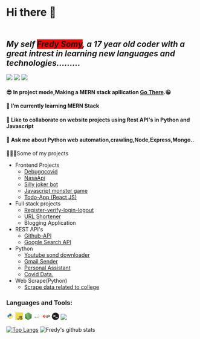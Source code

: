 # Hi there 👋
## _<br>My self <span style="background-color:red;">Fredy Somy</span>, a 17 year old coder with a great intrest in learning new languages and technologies.........</br>_
![](https://komarev.com/ghpvc/?username=fredysomy&color=010040&style=flat-square)
 [![](https://img.shields.io/badge/.-LinkedIn-Blue?style=for-the-badge&logo=linkedin)](https://www.linkedin.com/in/fredysomy/)
 [![](https://img.shields.io/badge/.-Gmail-Red?style=for-the-badge&logo=gmail)](mailto:fredysomy@gmail.com)
 #### 😎 In project mode,Making a MERN stack apllication <a href="https://github.com/fredysomy/MEN-stack-login-register"> Go There</a>.😀<br>
 #### 🌱 I’m currently learning MERN Stack<br>
 #### 👬 Like to collaborate on website projects using Rest API's in Python and Javascript<br>
 #### 💬 Ask me about Python web automation,crawling,Node,Express,Mongo..
👨🏻‍💻Some of my projects <br>
  * Frontend Projects
    * <a href="https://github.com/fredysomy/DebuggCovid">Debuggcovid</a> 
    * <a href="https://github.com/fredysomy/NasaAPI">NasaApi</a>
    * <a href="https://github.com/fredysomy/Chatbot">Silly joker bot</a>
    * <a href="https://github.com/fredysomy/Javascript_monster_game">Javascript monster game</a>
    * <a href="https://github.com/fredysomy/Todo-App">Todo-App (React JS)</a>
  * Full stack projects
    * <a href="https://github.com/fredysomy/Regsiter-VerifyEmail-login-logout">Register-verify-login-logout</a>
    * <a href="https://github.com/fredysomy/URLshortner">URL Shortener</a>
    * Blogging Application
  * REST API's
    * <a href="https://github.com/fredysomy/Github-API">Github-API</a>
    * <a href="https://github.com/fredysomy/google-search-api">Google Search API</a>
  * Python
    * <a href="https://github.com/fredysomy/YTD-YoutubeSongDownloader">Youtube sond downloader</a>
    * <a href="https://github.com/fredysomy/GmailSender">Gmail Sender</a>
    * <a href="https://github.com/fredysomy/Personal-Assistant">Personal Assistant</a>
    * <a href="https://github.com/fredysomy/Covid19data">Covid Data.</a>
  * Web Scrape(Python)
    * <a href="https://github.com/fredysomy/web-scrape-data">Scrape data related to college</a>
      
 
 
 

### Languages and Tools: 

<code><img height="20" src="https://raw.githubusercontent.com/github/explore/80688e429a7d4ef2fca1e82350fe8e3517d3494d/topics/python/python.png"></code>
<code><img height="20" src="https://raw.githubusercontent.com/github/explore/80688e429a7d4ef2fca1e82350fe8e3517d3494d/topics/javascript/javascript.png"></code>
<code><img height="20" src="https://raw.githubusercontent.com/github/explore/80688e429a7d4ef2fca1e82350fe8e3517d3494d/topics/nodejs/nodejs.png"></code>
<code><img height="20" src="https://raw.githubusercontent.com/github/explore/80688e429a7d4ef2fca1e82350fe8e3517d3494d/topics/mysql/mysql.png"></code>
<code><img height="20" src="https://raw.githubusercontent.com/github/explore/80688e429a7d4ef2fca1e82350fe8e3517d3494d/topics/git/git.png"></code>
<code><img height="20" src="https://raw.githubusercontent.com/github/explore/80688e429a7d4ef2fca1e82350fe8e3517d3494d/topics/terminal/terminal.png"></code>
<code><img height="20" src="https://res-4.cloudinary.com/crunchbase-production/image/upload/c_lpad,h_170,w_170,f_auto,b_white,q_auto:eco/rxvvemfp4ohbn07bqaah"></code>

[![Top Langs](https://github-readme-stats.vercel.app/api/top-langs/?username=fredysomy&&show_icons=true&title_color=151515&icon_color=bb2acf&text_color=151515&bg_color=ffffff)](https://github.com/fredysomy/)
![Fredy's github stats](https://github-readme-stats.vercel.app/api?username=fredysomy&show_icons=true&hide=["issues"])
